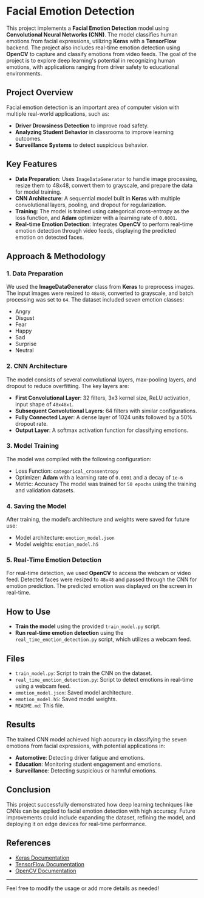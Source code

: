 # Facial Emotion Detection

This project implements a **Facial Emotion Detection** model using **Convolutional Neural Networks (CNN)**. The model classifies human emotions from facial expressions, utilizing **Keras** with a **TensorFlow** backend. The project also includes real-time emotion detection using **OpenCV** to capture and classify emotions from video feeds. The goal of the project is to explore deep learning's potential in recognizing human emotions, with applications ranging from driver safety to educational environments.

## Project Overview

Facial emotion detection is an important area of computer vision with multiple real-world applications, such as:
- **Driver Drowsiness Detection** to improve road safety.
- **Analyzing Student Behavior** in classrooms to improve learning outcomes.
- **Surveillance Systems** to detect suspicious behavior.

## Key Features

- **Data Preparation**: Uses `ImageDataGenerator` to handle image processing, resize them to 48x48, convert them to grayscale, and prepare the data for model training.
- **CNN Architecture**: A sequential model built in **Keras** with multiple convolutional layers, pooling, and dropout for regularization.
- **Training**: The model is trained using categorical cross-entropy as the loss function, and **Adam** optimizer with a learning rate of `0.0001`.
- **Real-time Emotion Detection**: Integrates **OpenCV** to perform real-time emotion detection through video feeds, displaying the predicted emotion on detected faces.
  
## Approach & Methodology

### 1. Data Preparation
We used the **ImageDataGenerator** class from **Keras** to preprocess images. The input images were resized to `48x48`, converted to grayscale, and batch processing was set to `64`. The dataset included seven emotion classes:
- Angry
- Disgust
- Fear
- Happy
- Sad
- Surprise
- Neutral

### 2. CNN Architecture
The model consists of several convolutional layers, max-pooling layers, and dropout to reduce overfitting. The key layers are:
- **First Convolutional Layer**: 32 filters, 3x3 kernel size, ReLU activation, input shape of `48x48x1`.
- **Subsequent Convolutional Layers**: 64 filters with similar configurations.
- **Fully Connected Layer**: A dense layer of 1024 units followed by a 50% dropout rate.
- **Output Layer**: A softmax activation function for classifying emotions.

### 3. Model Training
The model was compiled with the following configuration:
- Loss Function: `categorical_crossentropy`
- Optimizer: **Adam** with a learning rate of `0.0001` and a decay of `1e-6`
- Metric: Accuracy
The model was trained for `50 epochs` using the training and validation datasets.

### 4. Saving the Model
After training, the model’s architecture and weights were saved for future use:
- Model architecture: `emotion_model.json`
- Model weights: `emotion_model.h5`

### 5. Real-Time Emotion Detection
For real-time detection, we used **OpenCV** to access the webcam or video feed. Detected faces were resized to `48x48` and passed through the CNN for emotion prediction. The predicted emotion was displayed on the screen in real-time.

## How to Use

- **Train the model** using the provided `train_model.py` script.
- **Run real-time emotion detection** using the `real_time_emotion_detection.py` script, which utilizes a webcam feed.

## Files

- `train_model.py`: Script to train the CNN on the dataset.
- `real_time_emotion_detection.py`: Script to detect emotions in real-time using a webcam feed.
- `emotion_model.json`: Saved model architecture.
- `emotion_model.h5`: Saved model weights.
- `README.md`: This file.

## Results

The trained CNN model achieved high accuracy in classifying the seven emotions from facial expressions, with potential applications in:
- **Automotive**: Detecting driver fatigue and emotions.
- **Education**: Monitoring student engagement and emotions.
- **Surveillance**: Detecting suspicious or harmful emotions.

## Conclusion

This project successfully demonstrated how deep learning techniques like CNNs can be applied to facial emotion detection with high accuracy. Future improvements could include expanding the dataset, refining the model, and deploying it on edge devices for real-time performance.

## References
- [Keras Documentation](https://keras.io/)
- [TensorFlow Documentation](https://www.tensorflow.org/)
- [OpenCV Documentation](https://opencv.org/)

---

Feel free to modify the usage or add more details as needed!
